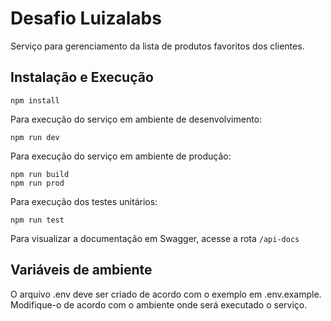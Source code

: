 # Desafio Luizalabs

Serviço para gerenciamento da lista de produtos favoritos dos clientes.

## Instalação e Execução

```
npm install
```

Para execução do serviço em ambiente de desenvolvimento:

```
npm run dev
```
Para execução do serviço em ambiente de produção:
```
npm run build
npm run prod
```
Para execução dos testes unitários:

```
npm run test
```

Para visualizar a documentação em Swagger, acesse a rota `/api-docs`

## Variáveis de ambiente

O arquivo .env deve ser criado de acordo com o exemplo em .env.example. Modifique-o de acordo com o ambiente onde será executado o serviço.
